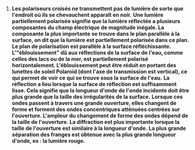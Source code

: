 1. **Les polariseurs croisés ne transmettent pas de lumière de sorte que l'endroit où ils se chevauchent apparaît en noir.**
**Une lumière partiellement polarisée signifie que la lumière réflectée a plusieurs composantes du champ électrique de magnitude inégale. La composante la plus importante se trouve dans le plan parallèle à la surface, on dit que la lumière est partiellement polarisée dans ce plan. Le plan de polarisation est parallèle à la surface réfléchissante. L'"éblouissement" dû aux réflections de la surface de l'eau, comme celles des lacs ou de la mer, est partiellement polarisé horizontalement. L'éblouissement peut être réduit en portant des lunettes de soleil Polaroid (dont l'axe de transmission est vertical), ce qui permet de voir ce qui se trouve sous la surface de l'eau.**
**La réflection a lieu lorsque la surface de réflection est suffisamment lisse. Cela signifie que la longueur d'onde de l'onde incidente doit être plus grande que la taille des irrégularités de la surface.**
**Lorsque ces ondes passent à travers une grande ouverture, elles changent de forme et forment des ondes concentriques atténuées centrées sur l'ouverture. L'ampleur du changement de forme des ondes dépend de la taille de l'ouverture. La diffraction est plus importante lorsque la taille de l'ouverture est similaire à la longueur d'onde.**
**La plus grande séparation des franges est obtenue avec la plus grande longueur d'onde, ex : la lumière rouge.**